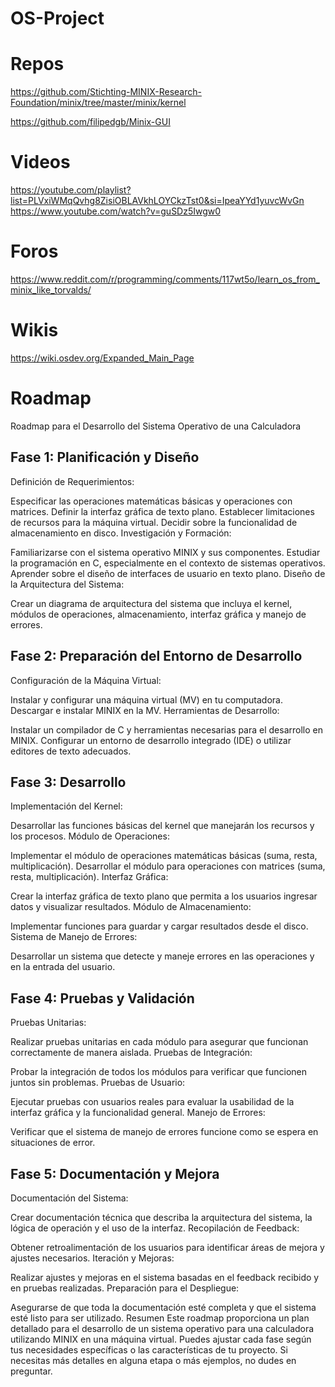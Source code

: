 # OS-Project
# Repos

https://github.com/Stichting-MINIX-Research-Foundation/minix/tree/master/minix/kernel

https://github.com/filipedgb/Minix-GUI

# Videos
https://youtube.com/playlist?list=PLVxiWMqQvhg8ZisiOBLAVkhLOYCkzTst0&si=IpeaYYd1yuvcWvGn
https://www.youtube.com/watch?v=guSDz5Iwgw0

# Foros
https://www.reddit.com/r/programming/comments/117wt5o/learn_os_from_minix_like_torvalds/

# Wikis
https://wiki.osdev.org/Expanded_Main_Page

# Roadmap
Roadmap para el Desarrollo del Sistema Operativo de una Calculadora
## Fase 1: Planificación y Diseño
Definición de Requerimientos:

Especificar las operaciones matemáticas básicas y operaciones con matrices.
Definir la interfaz gráfica de texto plano.
Establecer limitaciones de recursos para la máquina virtual.
Decidir sobre la funcionalidad de almacenamiento en disco.
Investigación y Formación:

Familiarizarse con el sistema operativo MINIX y sus componentes.
Estudiar la programación en C, especialmente en el contexto de sistemas operativos.
Aprender sobre el diseño de interfaces de usuario en texto plano.
Diseño de la Arquitectura del Sistema:

Crear un diagrama de arquitectura del sistema que incluya el kernel, módulos de operaciones, almacenamiento, interfaz gráfica y manejo de errores.
## Fase 2: Preparación del Entorno de Desarrollo
Configuración de la Máquina Virtual: 

Instalar y configurar una máquina virtual (MV) en tu computadora.
Descargar e instalar MINIX en la MV.
Herramientas de Desarrollo:

Instalar un compilador de C y herramientas necesarias para el desarrollo en MINIX.
Configurar un entorno de desarrollo integrado (IDE) o utilizar editores de texto adecuados.
## Fase 3: Desarrollo
Implementación del Kernel:

Desarrollar las funciones básicas del kernel que manejarán los recursos y los procesos.
Módulo de Operaciones:

Implementar el módulo de operaciones matemáticas básicas (suma, resta, multiplicación).
Desarrollar el módulo para operaciones con matrices (suma, resta, multiplicación).
Interfaz Gráfica:

Crear la interfaz gráfica de texto plano que permita a los usuarios ingresar datos y visualizar resultados.
Módulo de Almacenamiento:

Implementar funciones para guardar y cargar resultados desde el disco.
Sistema de Manejo de Errores:

Desarrollar un sistema que detecte y maneje errores en las operaciones y en la entrada del usuario.
## Fase 4: Pruebas y Validación
Pruebas Unitarias:

Realizar pruebas unitarias en cada módulo para asegurar que funcionan correctamente de manera aislada.
Pruebas de Integración:

Probar la integración de todos los módulos para verificar que funcionen juntos sin problemas.
Pruebas de Usuario:

Ejecutar pruebas con usuarios reales para evaluar la usabilidad de la interfaz gráfica y la funcionalidad general.
Manejo de Errores:

Verificar que el sistema de manejo de errores funcione como se espera en situaciones de error.
## Fase 5: Documentación y Mejora
Documentación del Sistema:

Crear documentación técnica que describa la arquitectura del sistema, la lógica de operación y el uso de la interfaz.
Recopilación de Feedback:

Obtener retroalimentación de los usuarios para identificar áreas de mejora y ajustes necesarios.
Iteración y Mejoras:

Realizar ajustes y mejoras en el sistema basadas en el feedback recibido y en pruebas realizadas.
Preparación para el Despliegue:

Asegurarse de que toda la documentación esté completa y que el sistema esté listo para ser utilizado.
Resumen
Este roadmap proporciona un plan detallado para el desarrollo de un sistema operativo para una calculadora utilizando MINIX en una máquina virtual. Puedes ajustar cada fase según tus necesidades específicas o las características de tu proyecto. Si necesitas más detalles en alguna etapa o más ejemplos, no dudes en preguntar.



